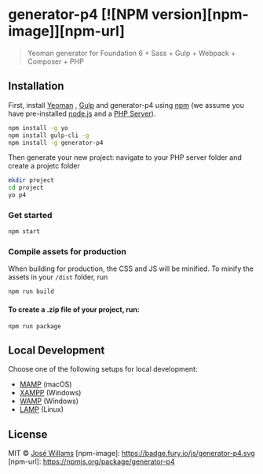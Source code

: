 # generator-p4 [![NPM version][npm-image]][npm-url]
> Yeoman generator for Foundation 6 + Sass + Gulp + Webpack + Composer + PHP
## Installation
First, install [Yeoman](http://yeoman.io) ,  [Gulp](https://gulpjs.com/) and generator-p4 using [npm](https://www.npmjs.com/) (we assume you have pre-installed [node.js](https://nodejs.org/) and a [PHP Server](https://www.apachefriends.org/)).
```bash
npm install -g yo
npm install gulp-cli -g
npm install -g generator-p4
```
Then generate your new project:
navigate to your PHP server folder and create a projetc folder
```bash
mkdir project
cd project
yo p4
```
### Get started
```bash
npm start
```
### Compile assets for production
When building for production, the CSS and JS will be minified. To minify the assets in your `/dist` folder, run
```bash
npm run build
```
#### To create a .zip file of your project, run:
```
npm run package
```
## Local Development
Choose one of the following setups for local development:
* [MAMP](https://www.mamp.info/en/) (macOS)
* [XAMPP](https://www.apachefriends.org) (Windows)
* [WAMP](http://www.wampserver.com/en/download-wampserver-64bits/) (Windows)
* [LAMP](https://www.linux.com/learn/easy-lamp-server-installation) (Linux)
## License
MIT © [José Willams](https://josewillams.com/)
[npm-image]: https://badge.fury.io/js/generator-p4.svg
[npm-url]: https://npmjs.org/package/generator-p4